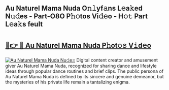 ## Au Naturel Mama Nuda O𝚗𝚕yf𝚊ns L𝚎a𝚔ed N𝚞𝚍es - Part-O8O P𝚑𝚘tos Vi𝚍𝚎o - H𝚘𝚝 Part L𝚎a𝚔s feuIt

# <h2><a href="http://kfbri2.oniu.top/?m=Au+Naturel+Mama+Nuda">🔗👉 🔴 Au Naturel Mama Nuda P𝚑ot𝚘𝚜 V𝚒d𝚎o</a></h2>

[![Au Naturel Mama Nuda Nu𝚍e𝚜](https://i.imgur.com/0qMVB7G.gif)](http://kfbri2.oniu.top/?m=Au+Naturel+Mama+Nuda)
Digital content creator and amusement giver Au Naturel Mama Nuda, recognized for sharing dance and lifestyle ideas through popular dance routines and brief clips. The public persona of Au Naturel Mama Nuda is defined by its sincere and genuine demeanor, but the mysteries of his private life remain a tantalizing enigma.  
